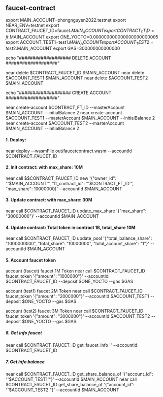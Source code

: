 ## faucet-contract

  
  export MAIN_ACCOUNT=phongnguyen2022.testnet
  export NEAR_ENV=testnet
  export CONTRACT_FAUCET_ID=faucet.$MAIN_ACCOUNT
  export CONTRACT_FT_ID=ft.$MAIN_ACCOUNT
  export ONE_YOCTO=0.000000000000000000000005
  export ACCOUNT_TEST1=test1.$MAIN_ACCOUNT
  export ACCOUNT_TEST2=test2.$MAIN_ACCOUNT
  export GAS=300000000000000

  echo "################### DELETE ACCOUNT ###################"
  
  near delete $CONTRACT_FAUCET_ID $MAIN_ACCOUNT
  near delete $ACCOUNT_TEST1 $MAIN_ACCOUNT
  near delete $ACCOUNT_TEST2 $MAIN_ACCOUNT

   echo "################### CREATE ACCOUNT ###################"
  
   near create-account $CONTRACT_FT_ID --masterAccount $MAIN_ACCOUNT --initialBalance 2
   near create-account $ACCOUNT_TEST1 --masterAccount $MAIN_ACCOUNT --initialBalance 2
   near create-account $ACCOUNT_TEST2 --masterAccount $MAIN_ACCOUNT --initialBalance 2
<sup>
   #### 1. Deploy:
   near deploy --wasmFile out/faucetcontract.wasm --accountId $CONTRACT_FAUCET_ID

   #### 2. Init contract: with max_share: 10M
   near call $$CONTRACT_FAUCET_ID new '{"owner_id": "'$MAIN_ACCOUNT'", "ft_contract_id": "'$CONTRACT_FT_ID'", "max_share": 10000000}' --accountId           $MAIN_ACCOUNT

   #### 3. Update contract: with max_share: 30M
   near call $CONTRACT_FAUCET_ID update_max_share '{"max_share": "30000000"}' --accountId $MAIN_ACCOUNT

   #### 4. Update contract: Total token in contract 1B, total_share 10M
   near call $CONTRACT_FAUCET_ID update_pool '{"total_balance_share": "1000000000", "total_share": "10000000", "total_account_share": "1"}' --accountId      $MAIN_ACCOUNT

   #### 5. Account faucet token
   account (faucet) faucet 1M Token 
   near call $CONTRACT_FAUCET_ID faucet_token '{"amount": "1000000"}' --accountId $CONTRACT_FAUCET_ID --deposit $ONE_YOCTO --gas $GAS

   account (test1) faucet 2M Token 
   near call $CONTRACT_FAUCET_ID faucet_token '{"amount": "2000000"}' --accountId $ACCOUNT_TEST1 --deposit $ONE_YOCTO --gas $GAS

   account (test2) faucet 3M Token 
   near call $CONTRACT_FAUCET_ID faucet_token '{"amount": "3000000"}' --accountId $ACCOUNT_TEST2 --deposit $ONE_YOCTO --gas $GAS

   ##### 6. Get info faucet
   near call $CONTRACT_FAUCET_ID get_faucet_info '' --accountId $CONTRACT_FAUCET_ID

   ##### 7. Get info balance
   near call $CONTRACT_FAUCET_ID get_share_balance_of '{"account_id": "'$ACCOUNT_TEST1'"}' --accountId $MAIN_ACCOUNT
   near call $CONTRACT_FAUCET_ID get_share_balance_of '{"account_id": "'$ACCOUNT_TEST2'"}' --accountId $MAIN_ACCOUNT
  
</sup>
